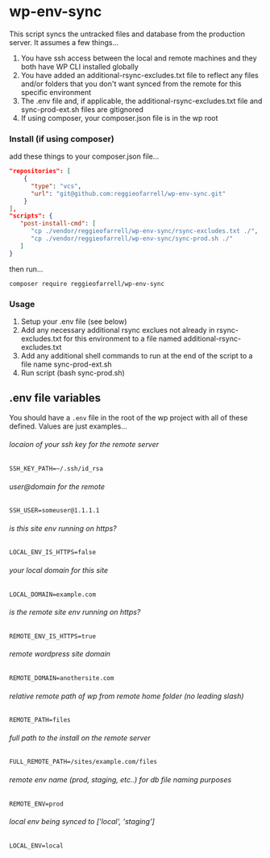 # wp-env-sync

This script syncs the untracked files and database from the production server.
It assumes a few things...

1. You have ssh access between the local and remote machines and they both have WP CLI installed globally
2. You have added an additional-rsync-excludes.txt file to reflect any files and/or folders
   that you don't want synced from the remote for this specific environment
3. The .env file and, if applicable, the additional-rsync-excludes.txt file and sync-prod-ext.sh
   files are gitignored
4. If using composer, your composer.json file is in the wp root
   
### Install (if using composer)
add these things to your composer.json file...

```json
"repositories": [
    {
      "type": "vcs",
      "url": "git@github.com:reggieofarrell/wp-env-sync.git"
    }
],
"scripts": {
   "post-install-cmd": [
      "cp ./vendor/reggieofarrell/wp-env-sync/rsync-excludes.txt ./",
      "cp ./vendor/reggieofarrell/wp-env-sync/sync-prod.sh ./"
   ]
}
```
then run...

`composer require reggieofarrell/wp-env-sync`

### Usage
1. Setup your .env file (see below)
2. Add any necessary additional rsync exclues not already in rsync-excludes.txt for 
   this environment to a file named additional-rsync-excludes.txt
3. Add any additional shell commands to run at the end of the script to a file name sync-prod-ext.sh
4. Run script (bash sync-prod.sh)

## .env file variables
You should have a `.env` file in the root of the wp project with all of these defined.  Values are just examples...

###### locaion of your ssh key for the remote server
`SSH_KEY_PATH=~/.ssh/id_rsa`
###### user@domain for the remote
`SSH_USER=someuser@1.1.1.1`
###### is this site env running on https?
`LOCAL_ENV_IS_HTTPS=false`
###### your local domain for this site
`LOCAL_DOMAIN=example.com`
###### is the remote site env running on https?
`REMOTE_ENV_IS_HTTPS=true`
###### remote wordpress site domain
`REMOTE_DOMAIN=anothersite.com`
###### relative remote path of wp from remote home folder (no leading slash)
`REMOTE_PATH=files`
###### full path to the install on the remote server
`FULL_REMOTE_PATH=/sites/example.com/files`
###### remote env name (prod, staging, etc..) for db file naming purposes
`REMOTE_ENV=prod`
###### local env being synced to ['local', 'staging']
`LOCAL_ENV=local`

